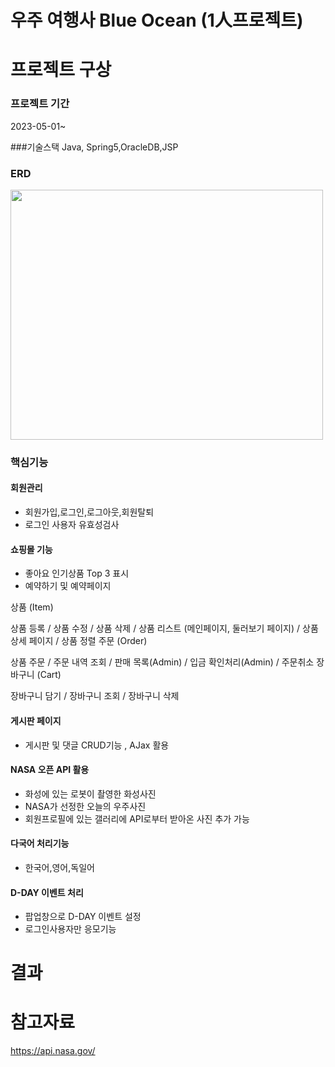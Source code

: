 # 우주 여행사 Blue Ocean (1人프로젝트)

# 프로젝트 구상

### 프로젝트 기간
2023-05-01~

###기술스택
Java, Spring5,OracleDB,JSP

### ERD
<img src="https://user-images.githubusercontent.com/126591306/236733775-ae90706d-d574-4719-8e3f-38e572133c25.png" width="500" height="400"/> <br/>

### 핵심기능 
#### 회원관리
+ 회원가입,로그인,로그아웃,회원탈퇴 
+ 로그인 사용자 유효성검사 
#### 쇼핑몰 기능
+ 좋아요 인기상품 Top 3 표시
+ 예약하기 및 예약페이지 

상품 (Item)

상품 등록 / 상품 수정 / 상품 삭제 / 상품 리스트 (메인페이지, 둘러보기 페이지) / 상품 상세 페이지 / 상품 정렬
주문 (Order)

상품 주문 / 주문 내역 조회 / 판매 목록(Admin) / 입금 확인처리(Admin) / 주문취소
장바구니 (Cart)

장바구니 담기 / 장바구니 조회 / 장바구니 삭제

#### 게시판 페이지
+ 게시판 및 댓글 CRUD기능 , AJax 활용
#### NASA 오픈 API 활용 
+  화성에 있는 로봇이 촬영한 화성사진 
+  NASA가 선정한 오늘의 우주사진
+  회원프로필에 있는 갤러리에 API로부터 받아온 사진 추가 가능
#### 다국어 처리기능
+ 한국어,영어,독일어
#### D-DAY 이벤트 처리 
+ 팝업창으로 D-DAY 이벤트 설정
+ 로그인사용자만 응모기능




# 결과




# 참고자료
https://api.nasa.gov/
